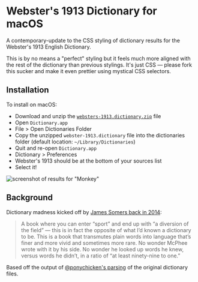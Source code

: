 # Webster's 1913 Dictionary for macOS

A contemporary-update to the CSS styling of dictionary results for the Webster's 1913 English Dictionary.

This is by no means a "perfect" styling but it feels much more aligned with the rest of the dictionary than previous stylings. It's just CSS — please fork this sucker and make it even prettier using mystical CSS selectors.

## Installation

To install on macOS: 

- Download and unzip the [`websters-1913.dictionary.zip`](https://github.com/cmod/websters-1913/raw/main/websters-1913.dictionary.zip) file
- Open `Dictionary.app`
- File > Open Dictionaries Folder
- Copy the unzipped `webster-1913.dictionary` file into the dictionaries folder (default location: `~/Library/Dictionaries`)
- Quit and re-open `Dictionary.app`
- Dictionary > Preferences
- Webster's 1913 should be at the bottom of your sources list
- Select it!

![screenshot of results for "Monkey"](https://github.com/cmod/websters-1913/raw/main/screenshots/example.jpg)

## Background

Dictionary madness kicked off by [James Somers back in 2014](https://jsomers.net/blog/dictionary):

> A book where you can enter “sport” and end up with “a diversion of the field” — this is in fact the opposite of what I’d known a dictionary to be. This is a book that transmutes plain words into language that’s finer and more vivid and sometimes more rare. No wonder McPhee wrote with it by his side. No wonder he looked up words he knew, versus words he didn’t, in a ratio of “at least ninety-nine to one.”

Based off the output of [@ponychicken's parsing](https://github.com/ponychicken/WebsterParser) of the original dictionary files. 
